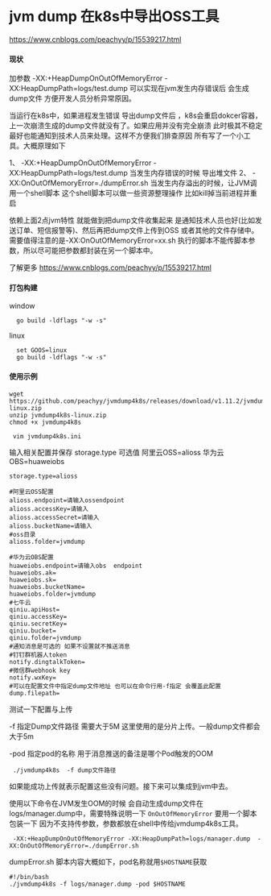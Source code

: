 # jvm dump 在k8s中导出OSS工具

https://www.cnblogs.com/peachyy/p/15539217.html


#### 现状

加参数 -XX:+HeapDumpOnOutOfMemoryError -XX:HeapDumpPath=logs/test.dump 可以实现在jvm发生内存错误后 会生成dump文件 方便开发人员分析异常原因。

当运行在k8s中，如果进程发生错误 导出dump文件后 ，k8s会重启dokcer容器，上一次崩溃生成的dump文件就没有了。如果应用并没有完全崩溃 此时极其不稳定 最好也能通知到技术人员来处理。这样不方便我们排查原因 所有写了一个小工具。大概原理如下

1、 -XX:+HeapDumpOnOutOfMemoryError -XX:HeapDumpPath=logs/test.dump 当发生内存错误的时候 导出堆文件
2、 -XX:OnOutOfMemoryError=./dumpError.sh 当发生内存溢出的时候，让JVM调用一个shell脚本 这个shell脚本可以做一些资源整理操作 比如kill掉当前进程并重启

依赖上面2点jvm特性 就能做到把dump文件收集起来 是通知技术人员也好(比如发送订单、短信报警等)、然后再把dump文件上传到OSS 或者其他的文件存储中。 需要值得注意的是-XX:OnOutOfMemoryError=xx.sh 执行的脚本不能传脚本参数，所以尽可能把参数都封装在另一个脚本中。


了解更多 https://www.cnblogs.com/peachyy/p/15539217.html


#### 打包构建

window

```
  go build -ldflags "-w -s"
```

linux
```
  set GOOS=linux
  go build -ldflags "-w -s"
```

#### 使用示例
```
wget https://github.com/peachyy/jvmdump4k8s/releases/download/v1.11.2/jvmdump4k8s-linux.zip
unzip jvmdump4k8s-linux.zip 
chmod +x jvmdump4k8s

 vim jvmdump4k8s.ini 

```
输入相关配置并保存
storage.type 可选值 阿里云OSS=alioss 华为云OBS=huaweiobs

```
storage.type=alioss

#阿里云OSS配置
alioss.endpoint=请输入ossendpoint
alioss.accessKey=请输入
alioss.accessSecret=请输入
alioss.bucketName=请输入
#oss目录
alioss.folder=jvmdump

#华为云OBS配置
huaweiobs.endpoint=请输入obs  endpoint
huaweiobs.ak=
huaweiobs.sk=
huaweiobs.bucketName=
huaweiobs.folder=jvmdump
#七牛云
qiniu.apiHost=
qiniu.accessKey=
qiniu.secretKey=
qiniu.bucket=
qiniu.folder=jvmdump
#通知消息是可选的 如果不设置就不推送消息
#钉钉群机器人token
notify.dingtalkToken=
#微信群webhook key
notify.wxKey=
#可以在配置文件中指定dump文件地址 也可以在命令行用-f指定 会覆盖此配置
dump.filepath=
```
测试一下配置与上传 

-f 指定Dump文件路径 需要大于5M 这里使用的是分片上传。一般dump文件都会大于5m

-pod 指定pod的名称 用于消息推送的备注是哪个Pod触发的OOM

```
 ./jvmdump4k8s  -f dump文件路径 
```

如果能成功上传就表示配置这些没有问题。接下来可以集成到jvm中去。

使用以下命令在JVM发生OOM的时候 会自动生成dump文件在logs/manager.dump中，需要特殊说明一下 `OnOutOfMemoryError` 
要用一个脚本包装一下 因为不支持传参数，参数都放在shell中传给jvmdump4k8s工具。

```
 -XX:+HeapDumpOnOutOfMemoryError -XX:HeapDumpPath=logs/manager.dump  -XX:OnOutOfMemoryError=./dumpError.sh
```

dumpError.sh 脚本内容大概如下，pod名称就用`$HOSTNAME`获取 

```
#!/bin/bash
./jvmdump4k8s -f logs/manager.dump -pod $HOSTNAME
```
